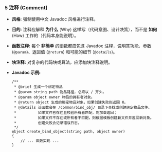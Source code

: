 ### 5 注释 (Comment)

*   **风格:** 强制使用中文 Javadoc 风格进行注释。
*   **目的:** 注释应解释 **为什么** (Why) 这样写（代码意图、设计决策），而不是 **如何** (How) 工作的（代码本身能说明）。
*   **函数注释:** 每个 **非简单** 的函数都应包含 Javadoc 注释，说明其功能、参数 (`@param`)、返回值 (`@return`) 和可能的细节 (`@details`)。
*   **块注释:** 对复杂的代码块或算法，应添加块注释说明。
*   **Javadoc 示例:**

    ```lpc
    /**
     * @brief 生成一个绑定物品
     * @param string path 物品路径，必须以 / 开头。
     * @param object owner 物品的拥有者对象。
     * @return object 生成的绑定物品对象，如果创建失败则返回 0。
     * @details 该函数会在 /common/bind_obj/ 目录下查找或创建绑定物品文件。
     *          如果文件已存在且校验所有者匹配，则加载返回；
     *          如果文件不存在或所有者不匹配，则根据模板创建新文件并返回新对象。
     *          创建失败会记录错误日志。
     */
    object create_bind_object(string path, object owner)
    {
        // ... 函数实现 ...
    }
    ```